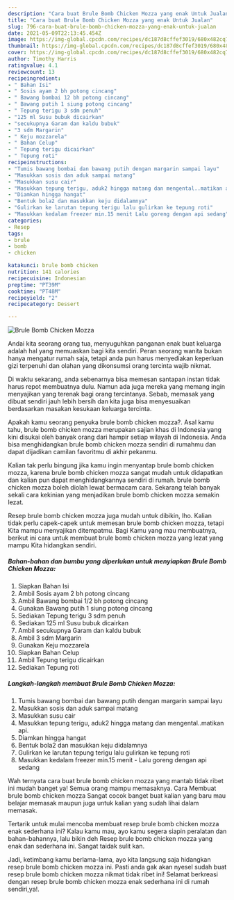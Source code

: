```yaml
---
description: "Cara buat Brule Bomb Chicken Mozza yang enak Untuk Jualan"
title: "Cara buat Brule Bomb Chicken Mozza yang enak Untuk Jualan"
slug: 796-cara-buat-brule-bomb-chicken-mozza-yang-enak-untuk-jualan
date: 2021-05-09T22:13:45.454Z
image: https://img-global.cpcdn.com/recipes/dc187d8cffef3019/680x482cq70/brule-bomb-chicken-mozza-foto-resep-utama.jpg
thumbnail: https://img-global.cpcdn.com/recipes/dc187d8cffef3019/680x482cq70/brule-bomb-chicken-mozza-foto-resep-utama.jpg
cover: https://img-global.cpcdn.com/recipes/dc187d8cffef3019/680x482cq70/brule-bomb-chicken-mozza-foto-resep-utama.jpg
author: Timothy Harris
ratingvalue: 4.1
reviewcount: 13
recipeingredient:
- " Bahan Isi"
- " Sosis ayam 2 bh potong cincang"
- " Bawang bombai 12 bh potong cincang"
- " Bawang putih 1 siung potong cincang"
- " Tepung terigu 3 sdm penuh"
- "125 ml Susu bubuk dicairkan"
- "secukupnya Garam dan kaldu bubuk"
- "3 sdm Margarin"
- " Keju mozzarela"
- " Bahan Celup"
- " Tepung terigu dicairkan"
- " Tepung roti"
recipeinstructions:
- "Tumis bawang bombai dan bawang putih dengan margarin sampai layu"
- "Masukkan sosis dan aduk sampai matang"
- "Masukkan susu cair"
- "Masukkan tepung terigu, aduk2 hingga matang dan mengental..matikan api."
- "Diamkan hingga hangat"
- "Bentuk bola2 dan masukkan keju didalamnya"
- "Gulirkan ke larutan tepung terigu lalu gulirkan ke tepung roti"
- "Masukkan kedalam freezer min.15 menit Lalu goreng dengan api sedang"
categories:
- Resep
tags:
- brule
- bomb
- chicken

katakunci: brule bomb chicken 
nutrition: 141 calories
recipecuisine: Indonesian
preptime: "PT39M"
cooktime: "PT48M"
recipeyield: "2"
recipecategory: Dessert

---
```



![Brule Bomb Chicken Mozza](https://img-global.cpcdn.com/recipes/dc187d8cffef3019/680x482cq70/brule-bomb-chicken-mozza-foto-resep-utama.jpg)

Andai kita seorang orang tua, menyuguhkan panganan enak buat keluarga adalah hal yang memuaskan bagi kita sendiri. Peran seorang  wanita bukan hanya mengatur rumah saja, tetapi anda pun harus menyediakan keperluan gizi terpenuhi dan olahan yang dikonsumsi orang tercinta wajib nikmat.

Di waktu  sekarang, anda sebenarnya bisa memesan santapan instan tidak harus repot membuatnya dulu. Namun ada juga mereka yang memang ingin menyajikan yang terenak bagi orang tercintanya. Sebab, memasak yang dibuat sendiri jauh lebih bersih dan kita juga bisa menyesuaikan berdasarkan masakan kesukaan keluarga tercinta. 



Apakah kamu seorang penyuka brule bomb chicken mozza?. Asal kamu tahu, brule bomb chicken mozza merupakan sajian khas di Indonesia yang kini disukai oleh banyak orang dari hampir setiap wilayah di Indonesia. Anda bisa menghidangkan brule bomb chicken mozza sendiri di rumahmu dan dapat dijadikan camilan favoritmu di akhir pekanmu.

Kalian tak perlu bingung jika kamu ingin menyantap brule bomb chicken mozza, karena brule bomb chicken mozza sangat mudah untuk didapatkan dan kalian pun dapat menghidangkannya sendiri di rumah. brule bomb chicken mozza boleh diolah lewat bermacam cara. Sekarang telah banyak sekali cara kekinian yang menjadikan brule bomb chicken mozza semakin lezat.

Resep brule bomb chicken mozza juga mudah untuk dibikin, lho. Kalian tidak perlu capek-capek untuk memesan brule bomb chicken mozza, tetapi Kita mampu menyajikan ditempatmu. Bagi Kamu yang mau membuatnya, berikut ini cara untuk membuat brule bomb chicken mozza yang lezat yang mampu Kita hidangkan sendiri.

<!--inarticleads1-->

##### Bahan-bahan dan bumbu yang diperlukan untuk menyiapkan Brule Bomb Chicken Mozza:

1. Siapkan  Bahan Isi
1. Ambil  Sosis ayam 2 bh potong cincang
1. Ambil  Bawang bombai 1/2 bh potong cincang
1. Gunakan  Bawang putih 1 siung potong cincang
1. Sediakan  Tepung terigu 3 sdm penuh
1. Sediakan 125 ml Susu bubuk dicairkan
1. Ambil secukupnya Garam dan kaldu bubuk
1. Ambil 3 sdm Margarin
1. Gunakan  Keju mozzarela
1. Siapkan  Bahan Celup
1. Ambil  Tepung terigu dicairkan
1. Sediakan  Tepung roti




<!--inarticleads2-->

##### Langkah-langkah membuat Brule Bomb Chicken Mozza:

1. Tumis bawang bombai dan bawang putih dengan margarin sampai layu
1. Masukkan sosis dan aduk sampai matang
1. Masukkan susu cair
1. Masukkan tepung terigu, aduk2 hingga matang dan mengental..matikan api.
1. Diamkan hingga hangat
1. Bentuk bola2 dan masukkan keju didalamnya
1. Gulirkan ke larutan tepung terigu lalu gulirkan ke tepung roti
1. Masukkan kedalam freezer min.15 menit - Lalu goreng dengan api sedang




Wah ternyata cara buat brule bomb chicken mozza yang mantab tidak ribet ini mudah banget ya! Semua orang mampu memasaknya. Cara Membuat brule bomb chicken mozza Sangat cocok banget buat kalian yang baru mau belajar memasak maupun juga untuk kalian yang sudah lihai dalam memasak.

Tertarik untuk mulai mencoba membuat resep brule bomb chicken mozza enak sederhana ini? Kalau kamu mau, ayo kamu segera siapin peralatan dan bahan-bahannya, lalu bikin deh Resep brule bomb chicken mozza yang enak dan sederhana ini. Sangat taidak sulit kan. 

Jadi, ketimbang kamu berlama-lama, ayo kita langsung saja hidangkan resep brule bomb chicken mozza ini. Pasti anda gak akan nyesel sudah buat resep brule bomb chicken mozza nikmat tidak ribet ini! Selamat berkreasi dengan resep brule bomb chicken mozza enak sederhana ini di rumah sendiri,ya!.

